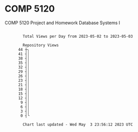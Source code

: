# COMP 5120
COMP 5120 Project and Homework 
Database Systems I

```

        Total Views per Day from 2023-05-02 to 2023-05-03

        Repository Views
      44 ┼╮
      41 ┤│
      38 ┤│
      35 ┤│
      32 ┤│
      29 ┤│
      26 ┤│
      23 ┤│
      21 ┤│
      18 ┤│
      15 ┤│
      12 ┤│
       9 ┤│
       6 ┤│
       3 ┤│
       0 ┤╰

        Chart last updated - Wed May  3 23:56:12 2023 UTC
        
```
